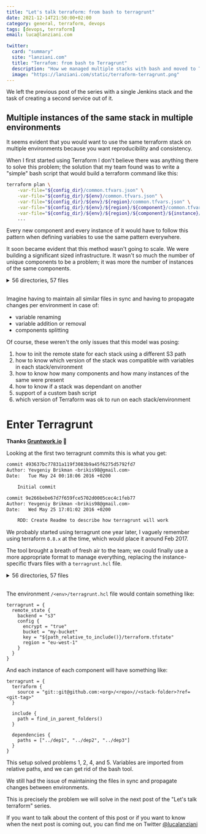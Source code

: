 ```yaml
---
title: "Let's talk terraform: from bash to terragrunt"
date: 2021-12-14T21:50:00+02:00
category: general, terraform, devops
tags: [devops, terraform]
email: luca@lanziani.com

twitter:
  card: "summary"
  site: "lanziani.com"
  title: "Terrafom: from bash to Terragrunt"
  description: "How we managed multiple stacks with bash and moved to Terragrunt"
  image: "https://lanziani.com/static/terraform-terragrunt.png"
---
```

We left the previous post of the series with a single Jenkins stack and the task of creating a second service out of it.

<!--more-->

## Multiple instances of the same stack in multiple environments

It seems evident that you would want to use the same terraform stack on multiple environments because you want reproducibility and consistency.

When I first started using Terraform I don't believe there was anything there to solve this problem; the solution that my team found was to write a "simple" bash script that would build a terraform command like this:

```bash
terraform plan \
    -var-file="${config_dir}/common.tfvars.json" \
    -var-file="${config_dir}/${env}/common.tfvars.json" \
    -var-file="${config_dir}/${env}/${region}/common.tfvars.json" \
    -var-file="${config_dir}/${env}/${region}/${component}/common.tfvars.json" \
    -var-file="${config_dir}/${env}/${region}/${component}/${instance}/config.tfvars.json" \
    ...
```

Every new component and every instance of it would have to follow this pattern when defining variables to use the same pattern everywhere.

It soon became evident that this method wasn't going to scale. We were building a significant sized infrastructure. It wasn't so much the number of unique components to be a problem; it was more the number of instances of the same components.

<details>
  <summary>56 directories, 57 files</summary>

```bash
terraform-configs > tree
.
├── common.tfvars.json
├── dev
│   ├── ap-southeast-2
│   │   ├── application
│   │   │   ├── common.tfvars.json
│   │   │   ├── test1
│   │   │   │   └── config.tfvars.json
│   │   │   ├── test2
│   │   │   │   └── config.tfvars.json
│   │   ├── common.tfvars.json
│   │   ├── logging
│   │   │   ├── common.tfvars.json
│   │   │   └── default
│   │   │       └── config.tfvars.json
│   │   └── monitoring
│   │       ├── common.tfvars.json
│   │       └── default
│   │           └── config.tfvars.json
│   ├── common.tfvars.json
│   ├── eu-west-1
│   │   ├── application
│   │   │   ├── common.tfvars.json
│   │   │   ├── test1
│   │   │   │   └── config.tfvars.json
│   │   │   ├── test2
│   │   ├── common.tfvars.json
│   │   ├── logging
│   │   │   ├── common.tfvars.json
│   │   │   └── default
│   │   │       └── config.tfvars.json
│   │   └── monitoring
│   │       ├── common.tfvars.json
│   │       └── default
│   │           └── config.tfvars.json
│   └── us-east-1
│       ├── application
...
│       ├── logging
...
│       └── monitoring
└── prd
    ├── ap-southeast-2
    │   ├── application
    │   │   ├── common.tfvars.json
    │   │   ├── test1
    │   │   │   └── config.tfvars.json
    │   │   ├── test2
    │   │   │   └── config.tfvars.json
    │   │   └── test3
    │   │       └── config.tfvars.json
    │   ├── common.tfvars.json
    │   ├── logging
    │   │   ├── common.tfvars.json
    │   │   └── default
    │   │       └── config.tfvars.json
    │   └── monitoring
    │       ├── common.tfvars.json
    │       └── default
    │           └── config.tfvars.json
    ├── common.tfvars.json
    ├── eu-west-1
    │   ├── application
...
    │   ├── logging
...
    │   └── monitoring
...
    └── us-east-1
...
```
</details>
<br/>

Imagine having to maintain all similar files in sync and having to propagate changes per environment in case of:

- variable renaming
- variable addition or removal
- components splitting

Of course, these weren't the only issues that this model was posing:

1. how to init the remote state for each stack using a different S3 path
2. how to know which version of the stack was compatible with variables in each stack/environment
3. how to know how many components and how many instances of the same were present
4. how to know if a stack was dependant on another
5. support of a custom bash script
6. which version of Terraform was ok to run on each stack/environment

# Enter Terragrunt 

**Thanks [Gruntwork.io](https://terragrunt.gruntwork.io/) 🙇**

Looking at the first two terragrunt commits this is what you get:

```bash
commit 493637bc77831a119f3083b9a45f6275d5792fd7
Author: Yevgeniy Brikman <brikis98@gmail.com>
Date:   Tue May 24 00:18:06 2016 +0200

    Initial commit

commit 9e266bebe67d7f659fce5702d0005cec4c1feb77
Author: Yevgeniy Brikman <brikis98@gmail.com>
Date:   Wed May 25 17:01:02 2016 +0200

    RDD: Create Readme to describe how terragrunt will work
```

We probably started using terragrunt one year later, I vaguely remember using terraform `0.8.x` at the time, which would place it around Feb 2017.

The tool brought a breath of fresh air to the team; we could finally use a more appropriate format to manage everything, replacing the instance-specific tfvars files with a `terragrunt.hcl` file.

<details>
  <summary>56 directories, 57 files</summary>

```bash
terragrunt-config > tree
.
├── common.tfvars.json
├── dev
│   ├── ap-southeast-2
│   │   ├── application
│   │   │   ├── common.tfvars
│   │   │   ├── test1
│   │   │   │   └── terragrunt.hcl
│   │   │   ├── test2
│   │   │   │   └── terragrunt.hcl
│   │   │   └── test3
│   │   │       └── terragrunt.hcl
│   │   ├── common.tfvars
│   │   ├── logging
│   │   │   ├── common.tfvars
│   │   │   └── default
│   │   │       └── terragrunt.hcl
│   │   └── monitoring
│   │       ├── common.tfvars
│   │       └── default
│   │           └── terragrunt.hcl
│   ├── eu-west-1
│   │   ├── application
│   │   │   ├── common.tfvars
│   │   │   ├── test1
│   │   │   │   └── terragrunt.hcl
...
│   │   ├── logging
...
│   │   └── monitoring
...
│   ├── terragrunt.hcl
│   └── us-east-1
...
└── prd
    ├── ap-southeast-2
    │   ├── application
    │   │   ├── common.tfvars
    │   │   ├── test1
    │   │   │   └── terragrunt.hcl
    │   │   ├── test2
    │   │   │   └── terragrunt.hcl
    │   │   └── test3
    │   │       └── terragrunt.hcl
    │   ├── common.tfvars
    │   ├── logging
    │   │   ├── common.tfvars
    │   │   └── default
    │   │       └── terragrunt.hcl
    │   └── monitoring
    │       ├── common.tfvars
    │       └── default
    │           └── terragrunt.hcl
    ├── eu-west-1
...
    └── us-east-1
...
```
</details>
<br/>

The environment `/<env>/terragrunt.hcl` file would contain something like:

```hcl
terragrunt = {  
  remote_state {
    backend = "s3"
    config {
      encrypt = "true"
      bucket = "my-bucket"
      key = "${path_relative_to_include()}/terraform.tfstate"
      region = "eu-west-1"
    }
  }
}
```

And each instance of each component will have something like:

```hcl
terragrunt = {
  terraform {
    source = "git::git@github.com:<org>/<repo>//<stack-folder>?ref=<git-tag>"
  }

  include {
    path = find_in_parent_folders()
  }

  dependencies {
    paths = ["../dep1", "../dep2", "../dep3"]
  }
}
```


This setup solved problems 1, 2, 4, and 5. Variables are imported from relative paths, and we can get rid of the bash tool.

We still had the issue of maintaining the files in sync and propagate changes between environments.

This is precisely the problem we will solve in the next post of the "Let's talk terraform" series.

If you want to talk about the content of this post or if you want to know when the next post is coming out, you can find me on Twitter [@lucalanziani](https://twitter.com/lucalanziani)